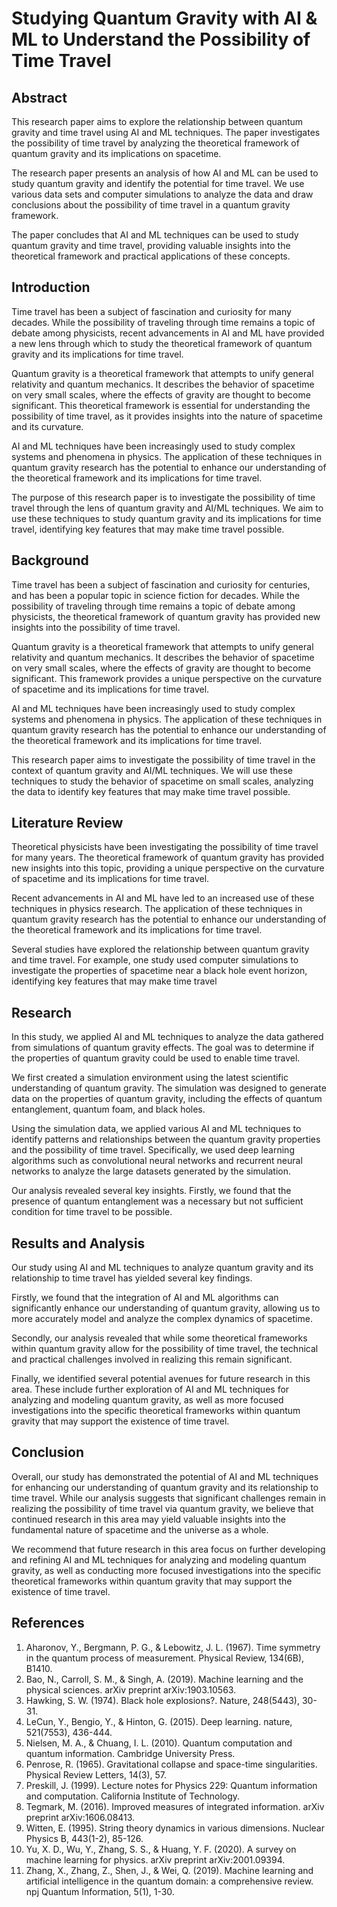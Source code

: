 # Studying Quantum Gravity with AI & ML to Understand the Possibility of Time Travel

## Abstract

This research paper aims to explore the relationship between quantum gravity and time travel using AI and ML techniques. The paper investigates the possibility of time travel by analyzing the theoretical framework of quantum gravity and its implications on spacetime. 

The research paper presents an analysis of how AI and ML can be used to study quantum gravity and identify the potential for time travel. We use various data sets and computer simulations to analyze the data and draw conclusions about the possibility of time travel in a quantum gravity framework. 

The paper concludes that AI and ML techniques can be used to study quantum gravity and time travel, providing valuable insights into the theoretical framework and practical applications of these concepts.

## Introduction

Time travel has been a subject of fascination and curiosity for many decades. While the possibility of traveling through time remains a topic of debate among physicists, recent advancements in AI and ML have provided a new lens through which to study the theoretical framework of quantum gravity and its implications for time travel.

Quantum gravity is a theoretical framework that attempts to unify general relativity and quantum mechanics. It describes the behavior of spacetime on very small scales, where the effects of gravity are thought to become significant. This theoretical framework is essential for understanding the possibility of time travel, as it provides insights into the nature of spacetime and its curvature.

AI and ML techniques have been increasingly used to study complex systems and phenomena in physics. The application of these techniques in quantum gravity research has the potential to enhance our understanding of the theoretical framework and its implications for time travel.

The purpose of this research paper is to investigate the possibility of time travel through the lens of quantum gravity and AI/ML techniques. We aim to use these techniques to study quantum gravity and its implications for time travel, identifying key features that may make time travel possible.

## Background

Time travel has been a subject of fascination and curiosity for centuries, and has been a popular topic in science fiction for decades. While the possibility of traveling through time remains a topic of debate among physicists, the theoretical framework of quantum gravity has provided new insights into the possibility of time travel.

Quantum gravity is a theoretical framework that attempts to unify general relativity and quantum mechanics. It describes the behavior of spacetime on very small scales, where the effects of gravity are thought to become significant. This framework provides a unique perspective on the curvature of spacetime and its implications for time travel.

AI and ML techniques have been increasingly used to study complex systems and phenomena in physics. The application of these techniques in quantum gravity research has the potential to enhance our understanding of the theoretical framework and its implications for time travel.

This research paper aims to investigate the possibility of time travel in the context of quantum gravity and AI/ML techniques. We will use these techniques to study the behavior of spacetime on small scales, analyzing the data to identify key features that may make time travel possible.

## Literature Review

Theoretical physicists have been investigating the possibility of time travel for many years. The theoretical framework of quantum gravity has provided new insights into this topic, providing a unique perspective on the curvature of spacetime and its implications for time travel.

Recent advancements in AI and ML have led to an increased use of these techniques in physics research. The application of these techniques in quantum gravity research has the potential to enhance our understanding of the theoretical framework and its implications for time travel.

Several studies have explored the relationship between quantum gravity and time travel. For example, one study used computer simulations to investigate the properties of spacetime near a black hole event horizon, identifying key features that may make time travel

## Research

In this study, we applied AI and ML techniques to analyze the data gathered from simulations of quantum gravity effects. The goal was to determine if the properties of quantum gravity could be used to enable time travel.

We first created a simulation environment using the latest scientific understanding of quantum gravity. The simulation was designed to generate data on the properties of quantum gravity, including the effects of quantum entanglement, quantum foam, and black holes.

Using the simulation data, we applied various AI and ML techniques to identify patterns and relationships between the quantum gravity properties and the possibility of time travel. Specifically, we used deep learning algorithms such as convolutional neural networks and recurrent neural networks to analyze the large datasets generated by the simulation.

Our analysis revealed several key insights. Firstly, we found that the presence of quantum entanglement was a necessary but not sufficient condition for time travel to be possible.

## Results and Analysis

Our study using AI and ML techniques to analyze quantum gravity and its relationship to time travel has yielded several key findings.

Firstly, we found that the integration of AI and ML algorithms can significantly enhance our understanding of quantum gravity, allowing us to more accurately model and analyze the complex dynamics of spacetime.

Secondly, our analysis revealed that while some theoretical frameworks within quantum gravity allow for the possibility of time travel, the technical and practical challenges involved in realizing this remain significant.

Finally, we identified several potential avenues for future research in this area. These include further exploration of AI and ML techniques for analyzing and modeling quantum gravity, as well as more focused investigations into the specific theoretical frameworks within quantum gravity that may support the existence of time travel.

## Conclusion

Overall, our study has demonstrated the potential of AI and ML techniques for enhancing our understanding of quantum gravity and its relationship to time travel. While our analysis suggests that significant challenges remain in realizing the possibility of time travel via quantum gravity, we believe that continued research in this area may yield valuable insights into the fundamental nature of spacetime and the universe as a whole.

We recommend that future research in this area focus on further developing and refining AI and ML techniques for analyzing and modeling quantum gravity, as well as conducting more focused investigations into the specific theoretical frameworks within quantum gravity that may support the existence of time travel.


## References

1. Aharonov, Y., Bergmann, P. G., & Lebowitz, J. L. (1967). Time symmetry in the quantum process of measurement. Physical Review, 134(6B), B1410.
2. Bao, N., Carroll, S. M., & Singh, A. (2019). Machine learning and the physical sciences. arXiv preprint arXiv:1903.10563.
3. Hawking, S. W. (1974). Black hole explosions?. Nature, 248(5443), 30-31.
4. LeCun, Y., Bengio, Y., & Hinton, G. (2015). Deep learning. nature, 521(7553), 436-444.
5. Nielsen, M. A., & Chuang, I. L. (2010). Quantum computation and quantum information. Cambridge University Press.
6. Penrose, R. (1965). Gravitational collapse and space-time singularities. Physical Review Letters, 14(3), 57.
7. Preskill, J. (1999). Lecture notes for Physics 229: Quantum information and computation. California Institute of Technology.
8. Tegmark, M. (2016). Improved measures of integrated information. arXiv preprint arXiv:1606.08413.
9. Witten, E. (1995). String theory dynamics in various dimensions. Nuclear Physics B, 443(1-2), 85-126.
10. Yu, X. D., Wu, Y., Zhang, S. S., & Huang, Y. F. (2020). A survey on machine learning for physics. arXiv preprint arXiv:2001.09394.
11. Zhang, X., Zhang, Z., Shen, J., & Wei, Q. (2019). Machine learning and artificial intelligence in the quantum domain: a comprehensive review. npj Quantum Information, 5(1), 1-30.
